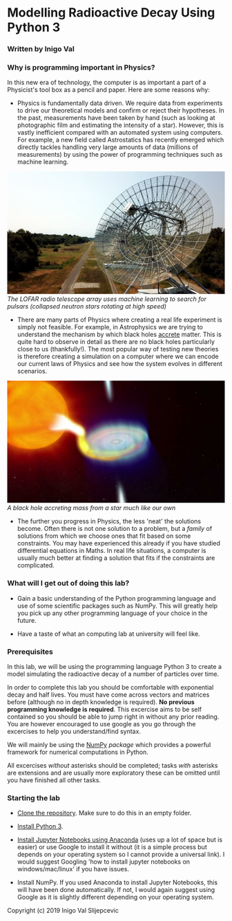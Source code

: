 # Modelling Radioactive Decay Using Python 3
### Written by Inigo Val

### Why is programming important in Physics?

In this new era of technology, the computer is as important a part of a Physicist's tool box as a pencil and paper. Here are some reasons why:

* Physics is fundamentally data driven. We require data from experiments to drive our theoretical models and confirm or reject their hypotheses. In the past, measurements have been taken by hand (such as looking at photographic film and estimating the intensity of a star). However, this is vastly inefficient compared with an automated system using computers. For example, a new field called Astrostatics has recently emerged which directly tackles handling very large amounts of data (millions of measurements) by using the power of programming techniques such as machine learning.

![](images/lofar.jpg)
*The LOFAR radio telescope array uses machine learning to search for pulsars (collapsed neutron stars rotating at high speed)*

* There are many parts of Physics where creating a real life experiment is simply not feasible. For example, in Astrophysics we are trying to understand the mechanism by which black holes [accrete](https://en.wikipedia.org/wiki/Accretion_(astrophysics)) matter. This is quite hard to observe in detail as there are no black holes particularly close to us (thankfully!). The most popular way of testing new theories is therefore creating a simulation on a computer where we can encode our current laws of Physics and see how the system evolves in different scenarios.

![](images/black_hole_accretion.jpg)
*A black hole accreting mass from a star much like our own*

* The further you progress in Physics, the less 'neat' the solutions become. Often there is not one solution to a problem, but a _family_ of solutions from which we choose ones that fit based on some constraints. You may have experienced this already if you have studied differential equations in Maths. In real life situations, a computer is usually much better at finding a solution that fits if the constraints are complicated.


### What will I get out of doing this lab?

* Gain a basic understanding of the Python programming language and use of some scientific packages such as NumPy. This will greatly help you pick up any other programming language of your choice in the future.

* Have a taste of what an computing lab at university will feel like.

### Prerequisites

In this lab, we will be using the programming language Python 3 to create a model simulating the radioactive decay of a number of particles over time.

In order to complete this lab you should be comfortable with exponential decay and half lives. You must have come across vectors and matrices before (although no in depth knowledge is required). __No previous programming knowledge is required__. This excercise aims to be self contained so you should be able to jump right in without any prior reading. You are however encouraged to use google as you go through the excercises to help you understand/find syntax. 

We will mainly be using the [NumPy](http://www.numpy.org/) _package_ which provides a powerful framework for numerical computations in Python.

All excercises _without_ asterisks should be completed; tasks _with_ asterisks are extensions and are usually more exploratory these can be omitted until you have finished all other tasks.

### Starting the lab

* [Clone the repository](https://help.github.com/en/articles/cloning-a-repository). Make sure to do this in an empty folder.

* [Install Python 3](https://realpython.com/installing-python/). 

* [Install Jupyter Notebooks using Anaconda](https://jupyter.readthedocs.io/en/latest/install.html) (uses up a lot of space but is easier) or use Google to install it without (it is a simple process but depends on your operating system so I cannot provide a universal link). I would suggest Googling 'how to install jupyter notebooks on windows/mac/linux' if you have issues.

* Install NumPy. If you used Anaconda to install Jupyter Notebooks, this will have been done automatically. If not, I would again suggest using Google as it is slightly different depending on your operating system.

Copyright (c) 2019 Inigo Val Slijepcevic

